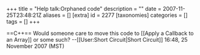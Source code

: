 +++
title = "Help talk:Orphaned code"
description = ""
date = 2007-11-25T23:48:21Z
aliases = []
[extra]
id = 2277
[taxonomies]
categories = []
tags = []
+++

==C++==
Would someone care to move this code to [[Apply a Callback to an Array]] or some such? --[[User:Short Circuit|Short Circuit]] 16:48, 25 November 2007 (MST)
